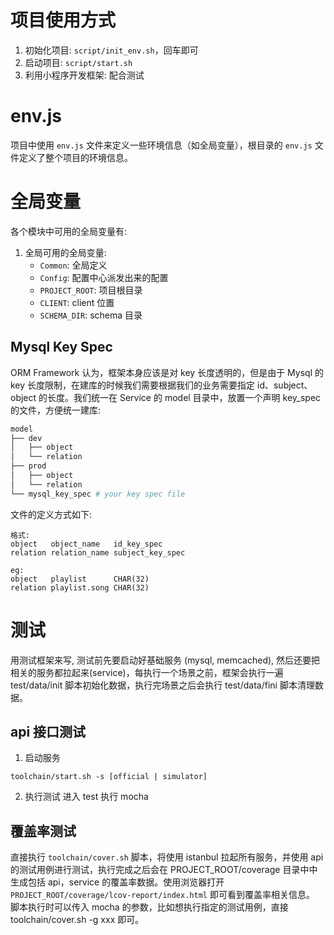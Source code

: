 # 项目使用方式
1. 初始化项目: `script/init_env.sh`，回车即可
2. 启动项目: `script/start.sh`
3. 利用小程序开发框架: 配合测试

# env.js
项目中使用 `env.js` 文件来定义一些环境信息（如全局变量），根目录的 `env.js` 文件定义了整个项目的环境信息。

# 全局变量
各个模块中可用的全局变量有: 

1. 全局可用的全局变量: 
    - `Common`: 全局定义
    - `Config`: 配置中心派发出来的配置
    - `PROJECT_ROOT`: 项目根目录
    - `CLIENT`: client 位置
    - `SCHEMA_DIR`: schema 目录

## Mysql Key Spec

ORM Framework 认为，框架本身应该是对 key 长度透明的，但是由于 Mysql 的 key 长度限制，在建库的时候我们需要根据我们的业务需要指定 id、subject、object 的长度。我们统一在 Service 的 model 目录中，放置一个声明 key_spec 的文件，方便统一建库:

```bash
model
├── dev
│   ├── object
│   └── relation
├── prod
│   ├── object
│   └── relation
└── mysql_key_spec # your key spec file
```

文件的定义方式如下: 
```
格式:
object   object_name   id_key_spec
relation relation_name subject_key_spec

eg:
object   playlist      CHAR(32)
relation playlist.song CHAR(32)
```

# 测试

用测试框架来写, 测试前先要启动好基础服务 (mysql, memcached), 然后还要把相关的服务都拉起来(service)，每执行一个场景之前，框架会执行一遍 test/data/init 脚本初始化数据，执行完场景之后会执行 test/data/fini 脚本清理数据。

## api 接口测试

1. 启动服务
```
toolchain/start.sh -s [official | simulator]
```

2. 执行测试
进入 test 执行 mocha

## 覆盖率测试

直接执行 `toolchain/cover.sh` 脚本，将使用 istanbul 拉起所有服务，并使用 api 的测试用例进行测试，执行完成之后会在 PROJECT\_ROOT/coverage 目录中中生成包括 api，service 的覆盖率数据。使用浏览器打开 `PROJECT_ROOT/coverage/lcov-report/index.html` 即可看到覆盖率相关信息。
脚本执行时可以传入 mocha 的参数，比如想执行指定的测试用例，直接 toolchain/cover.sh -g xxx 即可。

